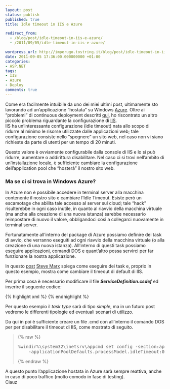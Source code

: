 ```yaml
---
layout: post
status: publish
published: true
title: Idle timeout in IIS e Azure

redirect_from: 
  - /blog/post/idle-timeout-in-iis-e-azure/
  - /2011/09/05/idle-timeout-in-iis-e-azure/

wordpress_url: http://imperugo.tostring.it/blog/post/idle-timeout-in-iis-e-azure/
date: 2011-09-05 17:36:00.000000000 +01:00
categories:
- ASP.NET
tags:
- IIS
- Azure
- Deploy
comments: true
---
```

<p>Come era facilmente intuibile da uno dei miei ultimi post, ultimamente sto lavorando ad un’applicazione “hostata” su Windows <a title="Azure contents" href="http://imperugo.tostring.it/tags/archive/azure" target="_blank">Azure</a>. Oltre ai “problemi” di continuous deployment descritti <a title="ASP.NET MVC in Azure" href="http://imperugo.tostring.it/blog/post/asp.net-mvc-in-azure/" target="_blank">qui</a>, ho riscontrato un altro piccolo problema riguardante la configurazione di <a title="IIS Contents" href="http://imperugo.tostring.it/tags/archive/iis" target="_blank">IIS</a>.     <br />IIS ha un’interessante configurazione (idle timeout) nata allo scopo di ridurre al minimo le risorse utilizzate dalle applicazioni web; tale configurazione consiste nello “spegnere” un sito web, nel caso non vi siano richieste da parte di utenti per un tempo di 20 minuti.</p>  <p>Questo valore è ovviamente configurabile dalla console di IIS e lo si può ridurre, aumentare o addirittura disabilitare. Nel caso ci si trovi nell’ambito di un’installazione locale, è sufficiente cambiare la configurazione dell’application pool che “hosterà” il nostro sito web.</p>  <h3><strong>Ma se ci si trova in Windows Azure? </strong></h3>  <p>In Azure non è possibile accedere in terminal server alla macchina contenente il nostro sito e cambiare l’Idle Timeout. Esiste però un escamotage che abilita tale accesso al server sul cloud; tale “hack” risulterebbe in ogni caso inutile, in quanto al riavvio della macchina virtuale (ma anche alla creazione di una nuova istanza) sarebbe necessario reimpostare di nuovo il valore, obbligandoci così a collegarci nuovamente in terminal server.</p>  <p>Fortunatamente all’interno del package di Azure possiamo definire dei task di avvio, che verranno eseguiti ad ogni riavvio della macchina virtuale (o alla creazione di una nuova istanza). All’interno di questi task possiamo eseguire applicazioni, comandi DOS e quant’altro possa servirci per far funzionare la nostra applicazione.</p>  <p>In questo <a title="Controlling Application Pool Idle Timeouts in Windows Azure" href="http://blog.smarx.com/posts/controlling-application-pool-idle-timeouts-in-windows-azure" rel="nofollow" target="_blank">post</a>&#160;<a title="Steve Marx" href="http://blog.smarx.com/" rel="nofollow" target="_blank">Steve Marx</a> spiega come eseguire dei task e, proprio in questo esempio, mostra come cambiare il timeout di default di IIS.</p>  <p>Per prima cosa è necessario modificare il file <em><strong>ServiceDefinition.csdef</strong></em> ed inserire il seguente codice:</p>  {% highlight xml %}
<Startup>
    <Task commandLine="Tasks\startup.cmd" executionContext="elevated" taskType="simple" />
</Startup>
{% endhighlight %}
<p>Per questo esempio il <i>task type</i> sarà di tipo <i>simple</i>, ma in un futuro post vedremo le differenti tipologie ed eventuali scenari di utilizzo.</p>

<p>Da qui in poi è sufficiente creare un file .cmd con all’interno il comando DOS per per disabilitare il timeout di IIS, come mostrato di seguito.</p>

<blockquote>
  {% raw %}<pre>%windir%\system32\inetsrv\appcmd set config -section:applicationPools
    -applicationPoolDefaults.processModel.idleTimeout:00:00:00</pre>{% endraw %}
</blockquote>

<p>A questo punto l’applicazione hostata in Azure sarà sempre reattiva, anche in caso di poco traffico (molto comodo in fase di testing). 
  <br />Ciauz</p>
